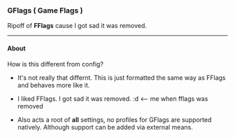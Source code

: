 ### GFlags ( Game Flags )
Ripoff of **FFlags** cause I got sad it was removed.

---

#### About
How is this different from config? 
- It's not really that differnt. This is just
formatted the same way as FFlags and behaves more like it.

- I liked FFlags. I got sad it was removed. :d <-- me when fflags was removed
- Also acts a root of **all** settings, no profiles for GFlags are supported natively. Although support can be added via external means.